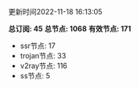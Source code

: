 更新时间2022-11-18 16:13:05

**总订阅: 45**
**总节点: 1068**
**有效节点: 171**
- ssr节点: 17
- trojan节点: 33
- v2ray节点: 116
- ss节点: 5
